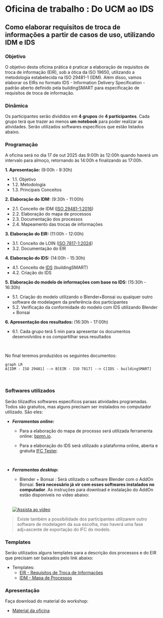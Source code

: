 # Oficina de trabalho : Do UCM  ao IDS 

## Como elaborar requisitos de troca de informações a partir de casos de uso, utilizando IDM e IDS

### Objetivo
O objetivo desta oficina prática é praticar a elaboração de requisitos de troca de informação (EIR), sob a ótica da ISO 19650, utilizando a metodologia estabelecida na ISO 29481-1 (IDM). Além disso, vamos elaborar os EIRs no formato IDS - Information Delivery Specification - padrão aberto definido pela buildingSMART para especificação de requisitos de troca de informação.

### Dinâmica
Os participantes serão divididos em **4 grupos** de **4 participantes**. Cada grupo terá que trazer ao menos **um notebook** para poder realizar as atividades. Serão utilizados softwares específicos que estão listados abaixo.

### Programação

A oficina será no dia 17 de out 2025 das 9:00h às 12:00h quando haverá um intervalo para almoço, retornando às 14:00h e finalizando as 17:00h.

**1. Apresentação:** (9:00h - 9:30h)
- 1.1. Objetivo
- 1.2. Metodologia
- 1.3. Principais Conceitos

**2. Elaboração do IDM:** (9:30h - 11:00h)
- 2.1. Conceito de IDM ([ISO 29481-1:2016](https://www.iso.org/standard/60553.html))
- 2.2. Elaboração do mapa de processos
- 2.3. Documentação dos processos
- 2.4. Mapeamento das trocas de informações

**3. Elaboração do EIR:** (11:00h - 12:00h)
- 3.1. Conceito de LOIN ([ISO 7817-1:2024](https://www.iso.org/standard/82914.html))
- 3.2. Documentação do EIR

**4. Elaboração do IDS:** (14:00h - 15:30h)
- 4.1. Conceito de [IDS](https://www.buildingsmart.org/standards/bsi-standards/information-delivery-specification-ids/) (buildingSMART)
- 4.2. Criação do IDS

**5. Elaboração do modelo de informações com base no IDS:** (15:30h - 16:30h)
- 5.1. Criação do modelo utilizando o Blender+Bonsai ou qualquer outro software de modelagem da preferência dos participantes
- 5.2. Verificação da conformidade do modelo com IDS utilizando Blender + Bonsai

**6. Apresentação dos resultados:** (16:30h - 17:00h)
- 6.1. Cada grupo terá 5 min para apresentar os documentos desenvolvidos e os compartilhar seus resultados
<br>

No final teremos produzidos os seguintes documentos:
```mermaid
graph LR
A[IDM - ISO 29481] --> B[EIR - ISO 7817] --> C[IDS - buildingSMART]

```
<br>

### Softwares utilizados
Serão tilizadfos softwares específicos paraas atividades programadas. Todos são gratuitos, mas alguns precisam ser instalados no computador utilizado. São eles:

- ***Ferramentas online:*** 
	- Para a elaboração do mapa de processo será utilizada ferramenta online: [bpmn.io](https://demo.bpmn.io/). 
	
	- Para a elaboração do IDS será utilizado a plataforma online, aberta e gratuita [IFC Tester](https://ifctester.pages.dev/).
<br>

- ***Ferramentas desktop:***
	- Blender + Bonsai : Será utilizado o software Blender com o AddOn Bonsai. **Será necessãrio já vir com esses softwares instalados no computador**. As instruções para download e instalação do AddOn estão disponíveis no video abaixo:
	<br/>

	[![Assista ao vídeo](https://img.youtube.com/vi/siUQy31cP80/0.jpg)](https://www.youtube.com/watch?v=siUQy31cP80)
 	
	

> Existe também a possibilidade dos participantes utilizarem outro software de modelagem da sua escolha, mas haverá uma fase adj=ascente de exportação do IFC do modelo.


### Templates

Serão utilizados alguns templates para a descrição dos processos e do EIR que precisam ser baixados pelo link abaixo:

- Templates:
	- [EIR - Requisitos de Troca de Informações](https://github.com/c4rlosdias/Workshop_IDS/blob/main/templates/EIR.xlsx)
	- [IDM - Mapa de Processos](https://github.com/c4rlosdias/Workshop_IDS/blob/main/templates/IDM.xlsx)

### Apresentação

Faça download do material do workshop:

- [Material da oficina](https://github.com/c4rlosdias/Workshop_IDS/blob/main/Oficina.pdf)


